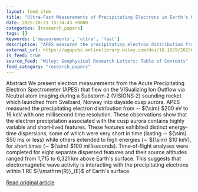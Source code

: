 ```yaml
---
layout: feed_item
title: "Ultra‐Fast Measurements of Precipitating Electrons in Earth's Cusp—A Source of Flickering Aurora Near 1 RE"
date: 2025-10-21 15:34:43 +0000
categories: [research_papers]
tags: []
keywords: ['measurements', 'ultra', 'fast']
description: "APES measured the precipitating electron distribution from ∼ ${  sim} $200 eV to 16 keV with one millisecond time resolution"
external_url: https://agupubs.onlinelibrary.wiley.com/doi/10.1029/2025GL117522?af=R
is_feed: true
source_feed: "Wiley: Geophysical Research Letters: Table of Contents"
feed_category: "research_papers"
---
```


Abstract We present electron measurements from the Acute Precipitating Electron Spectrometer (APES) that flew on the VISualizing Ion Outflow via Neutral atom imaging during a Substorm‐2 (VISIONS‐2) sounding rocket which launched from Svalbard, Norway into dayside cusp aurora. APES measured the precipitating electron distribution from ∼ ${\\sim} $200 eV to 16 keV with one millisecond time resolution. These observations show that the electron precipitation associated with the cusp aurora contains highly variable and short‐lived features. These features exhibited distinct energy‐time dispersions, some of which were very short in time (lasting ∼ ${\\sim} $50 ms or less) while others extended to high energies (∼ ${\\sim} $10 keV), for short times (∼ ${\\sim} $100 milliseconds). Time‐of‐flight analyses were completed for eight separate dispersed features and their source altitudes ranged from 1,715 to 6,321 km above Earth's surface. This suggests that electromagnetic wave activity is interacting with the precipitating electrons within 1 RE ${\\mathrm{R}}_{E}$ of Earth's surface.

[Read original article](https://agupubs.onlinelibrary.wiley.com/doi/10.1029/2025GL117522?af=R)
